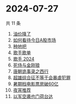 # 2024-07-27

共 11 条

<!-- BEGIN ZHIHUSEARCH -->
<!-- 最后更新时间 Sat Jul 27 2024 19:03:31 GMT+0800 (China Standard Time) -->
1. [油价降了](https://www.zhihu.com/search?q=油价降了)
1. [如何看待今日A股市场](https://www.zhihu.com/search?q=如何看待今日A股市场)
1. [种地吧](https://www.zhihu.com/search?q=种地吧)
1. [歌手歌单](https://www.zhihu.com/search?q=歌手歌单)
1. [歌手 2024](https://www.zhihu.com/search?q=歌手%202024)
1. [死侍与金刚狼](https://www.zhihu.com/search?q=死侍与金刚狼)
1. [唐朝诡事录之西行](https://www.zhihu.com/search?q=唐朝诡事录之西行)
1. [超雄综合征不等于会暴虐犯罪](https://www.zhihu.com/search?q=超雄综合征不等于会暴虐犯罪)
1. [暑期档电影票房破60亿](https://www.zhihu.com/search?q=暑期档电影票房破60亿)
1. [夜宵推荐](https://www.zhihu.com/search?q=夜宵推荐)
1. [以军空袭也门荷台达](https://www.zhihu.com/search?q=以军空袭也门荷台达)
<!-- END ZHIHUSEARCH -->

